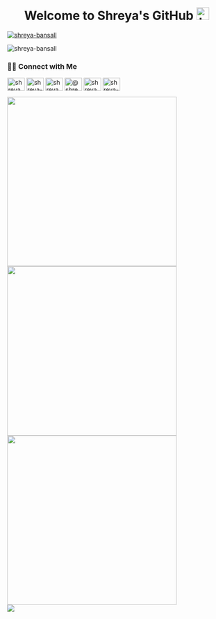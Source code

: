 <h1 align="center">Welcome to Shreya's GitHub <img src="https://github.com/TheDudeThatCode/TheDudeThatCode/blob/master/Assets/Hi.gif" width="29" alt="hi"></h1>

<p align="left"> <a href="https://github.com/ryo-ma/github-profile-trophy"><img src="https://github-profile-trophy.vercel.app/?username=shreya-bansall" alt="shreya-bansall" /></a> </p>

<p align="left"> <img src="https://komarev.com/ghpvc/?username=shreya-bansall&label=Profile%20views&color=0e75b6&style=flat" alt="shreya-bansall" /> </p>

<h3 align="left">🤝🏻 Connect with Me</h3>
<p align="left">
<a href="https://twitter.com/shreya_bansall" target="blank"><img align="center" src="https://raw.githubusercontent.com/rahuldkjain/github-profile-readme-generator/master/src/images/icons/Social/twitter.svg" alt="shreya_bansall" height="30" width="40" /></a>
<a href="https://linkedin.com/in/shreya-bansall" target="blank"><img align="center" src="https://raw.githubusercontent.com/rahuldkjain/github-profile-readme-generator/master/src/images/icons/Social/linked-in-alt.svg" alt="shreya-bansall" height="30" width="40" /></a>
<a href="https://instagram.com/shreyabansall_" target="blank"><img align="center" src="https://raw.githubusercontent.com/rahuldkjain/github-profile-readme-generator/master/src/images/icons/Social/instagram.svg" alt="shreyabansall_" height="30" width="40" /></a>
<a href="https://www.hackerrank.com/@shreyabansal" target="blank"><img align="center" src="https://raw.githubusercontent.com/rahuldkjain/github-profile-readme-generator/master/src/images/icons/Social/hackerrank.svg" alt="@shreyabansal" height="30" width="40" /></a>
<a href = "mailto:shreyab2400@gmail.com"><img align="center" src="https://img.icons8.com/color/48/000000/gmail.png" alt="shreyabansall_" height="30" width="40" /></a>
<a href="https://leetcode.com/shreya-bansall/" target="blank"><img align="center" src="https://raw.githubusercontent.com/rahuldkjain/github-profile-readme-generator/master/src/images/icons/Social/leet-code.svg" alt="shreya-bansall" height="30" width="40" /></a>
</p>

<div>
<img src ="https://github-readme-stats.vercel.app/api?username=Shreya-bansall&count_private=true&show_icons=true&theme=chartreuse-dark" width="390"/>
<img src="https://github-readme-streak-stats.herokuapp.com?user=Shreya-bansall&theme=chartreuse-dark" width="390"/>
<img src="https://github-readme-stats.vercel.app/api/top-langs?username=shreya-bansall&show_icons=true&theme=chartreuse-dark&locale=en&layout=compact" width="390"/>
</div>

<img src= "https://activity-graph.herokuapp.com/graph?username=Shreya-bansall&theme=chartreuse-dark"/>
